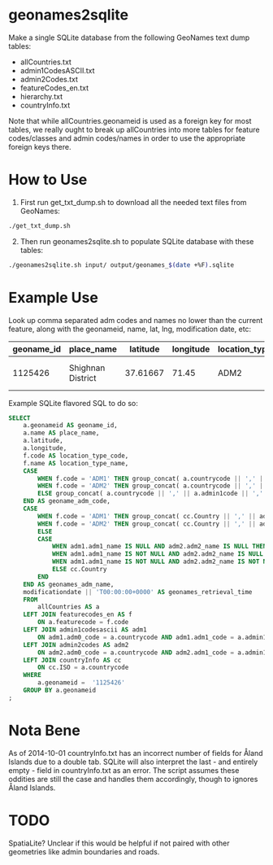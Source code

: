 geonames2sqlite
===============

Make a single SQLite database from the following GeoNames text dump tables:

* allCountries.txt
* admin1CodesASCII.txt
* admin2Codes.txt
* featureCodes_en.txt
* hierarchy.txt
* countryInfo.txt

Note that while allCountries.geonameid is used as a foreign key for most tables,
we really ought to break up allCountries into more tables for feature codes/classes
and admin codes/names in order to use the appropriate foreign keys there.

How to Use
==========

1. First run get_txt_dump.sh to download all the needed text files from GeoNames:

```bash
./get_txt_dump.sh
```

2. Then run geonames2sqlite.sh to populate SQLite database with these tables:

```bash
./geonames2sqlite.sh input/ output/geonames_$(date +%F).sqlite
```


Example Use
===========

Look up comma separated adm codes and names no lower than the current feature, along with the geonameid, name, lat, lng, modification date, etc:

|  geoname_id | place_name        | latitude | longitude | location_type_code | location_type_name                   | geoname_adm_code | geonames_adm_name                        | geonames_retrieval_time   |
|-------------|-------------------|----------|-----------|--------------------|--------------------------------------|------------------|------------------------------------------|---------------------------|
|  1125426    | Shighnan District | 37.61667 | 71.45     | ADM2               | second-order administrative division | AF,01,1125426    | Afghanistan,Badakhshan,Shighnan District | 2013-04-27T00:00:00+0000  |


Example SQLite flavored SQL to do so:

```sql
SELECT
    a.geonameid AS geoname_id,
    a.name AS place_name,
    a.latitude,
    a.longitude,
    f.code AS location_type_code,
    f.name AS location_type_name,
    CASE 
        WHEN f.code = 'ADM1' THEN group_concat( a.countrycode || ',' || adm1.adm1_code ) 
        WHEN f.code = 'ADM2' THEN group_concat( a.countrycode || ',' || adm1.adm1_code || ',' || adm2.adm2_code )
        ELSE group_concat( a.countrycode || ',' || a.admin1code || ',' || a.admin2code || ',' || a.admin3code || ',' || a.admin4code )
    END AS geoname_adm_code,
    CASE
        WHEN f.code = 'ADM1' THEN group_concat( cc.Country || ',' || adm1.adm1_name )
        WHEN f.code = 'ADM2' THEN group_concat( cc.Country || ',' || adm1.adm1_name || ',' || adm2.adm2_name ) 
        ELSE 
		CASE
			WHEN adm1.adm1_name IS NULL AND adm2.adm2_name IS NULL THEN cc.Country
			WHEN adm1.adm1_name IS NOT NULL AND adm2.adm2_name IS NULL THEN group_concat( cc.Country || ',' || adm1.adm1_name )
			WHEN adm1.adm1_name IS NOT NULL AND adm2.adm2_name IS NOT NULL THEN group_concat( cc.Country || ',' || adm1.adm1_name || ',' || adm2.adm2_name )
			ELSE cc.Country
		END
    END AS geonames_adm_name,
    modificationdate || 'T00:00:00+0000' AS geonames_retrieval_time
    FROM
        allCountries AS a
    LEFT JOIN featurecodes_en AS f 
        ON a.featurecode = f.code
    LEFT JOIN admin1codesascii AS adm1 
        ON adm1.adm0_code = a.countrycode AND adm1.adm1_code = a.admin1code
    LEFT JOIN admin2codes AS adm2 
        ON adm2.adm0_code = a.countrycode AND adm2.adm1_code = a.admin1code AND adm2.adm2_code = a.admin2code
    LEFT JOIN countryInfo AS cc 
        ON cc.ISO = a.countrycode
    WHERE
        a.geonameid =  '1125426'
    GROUP BY a.geonameid
;
```


Nota Bene
=========

As of 2014-10-01 countryInfo.txt has an incorrect number of fields for Åland Islands due to a double tab.
SQLite will also interpret the last - and entirely empty - field in countryInfo.txt as an error.
The script assumes these oddities are still the case and handles them accordingly, though to ignores Åland Islands.

TODO
====

SpatiaLite?  Unclear if this would be helpful if not paired with other geometries like admin boundaries and roads.
